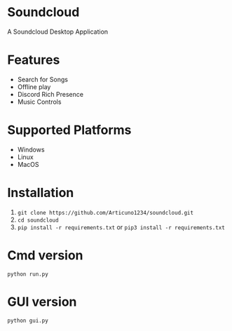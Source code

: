 # Soundcloud
A Soundcloud Desktop Application

# Features
- Search for Songs
- Offline play
- Discord Rich Presence
- Music Controls

# Supported Platforms
- Windows
- Linux
- MacOS

# Installation
1. `git clone https://github.com/Articuno1234/soundcloud.git`
2. `cd soundcloud`
3. `pip install -r requirements.txt` or `pip3 install -r requirements.txt`

# Cmd version
`python run.py`

# GUI version
`python gui.py`
